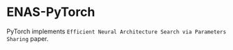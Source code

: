 # ENAS-PyTorch
PyTorch implements `Efficient Neural Architecture Search via Parameters Sharing` paper.
